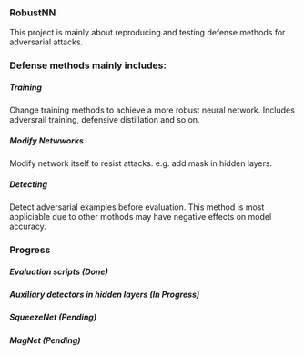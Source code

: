 ### RobustNN

This project is mainly about reproducing and testing defense methods for adversarial attacks.

### Defense methods mainly includes:
##### Training
Change training methods to achieve a more robust neural network. Includes adversrail training, defensive distillation and so on.
##### Modify Netwworks
Modify network itself to resist attacks. e.g. add mask in hidden layers.
##### Detecting
Detect adversarial examples before evaluation. This method is most appliciable due to other mothods may have negative effects on
model accuracy.

### Progress
##### Evaluation scripts (Done)
##### Auxiliary detectors in hidden layers (In Progress)
##### SqueezeNet (Pending)
##### MagNet (Pending)
